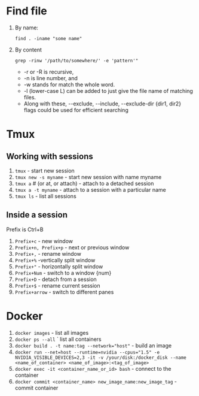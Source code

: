 # Find file
1. By name: 

    `find . -iname "some name"`

2. By content 

    `grep -rinw '/path/to/somewhere/' -e 'pattern'"`

    * -r or -R is recursive,
    * -n is line number, and
    * -w stands for match the whole word.
    * -l (lower-case L) can be added to just give the file name of matching files.
    * Along with these, --exclude, --include, --exclude-dir {dir1, dir2} flags could be used for efficient searching

# Tmux
## Working with sessions
1. `tmux` - start new session
2. `tmux new -s myname` - start new session with name myname
3. `tmux a`  #  (or at, or attach) - attach to a detached session
4.  `tmux a -t myname` - attach to a session with a particular name
5. `tmux ls` - list all sessions

## Inside a session
Prefix is Ctrl+B

1. `Prefix+c` - new window
2. `Prefix+n, Prefix+p` - next or previous window
3. `Prefix+,` - rename window
4. `Prefix+%` -vertically split window
5. `Prefix+"` - horizontally split window
6. `Prefix+Num` - switch to a window {num}
7. `Prefix+D` - detach from a session
8. `Prefix+$` - rename current session
9. `Prefix+arrow` - switch to different panes

# Docker
1. `docker images` - list all images
2. `docker ps --all` ` list all containers
3. `docker build . -t name:tag --network="host"` - build an image
4. `docker run --net=host --runtime=nvidia --cpus="1.5" -e   NVIDIA_VISIBLE_DEVICES=2,3 -it -v /your/disk:/docker_disk --name <name_of_container> <name_of_image>:<tag_of_image> `
6. `docker exec -it <container_name_or_id> bash` - connect to the container
7. `docker commit <container_name> new_image_name:new_image_tag` - commit container 

 


